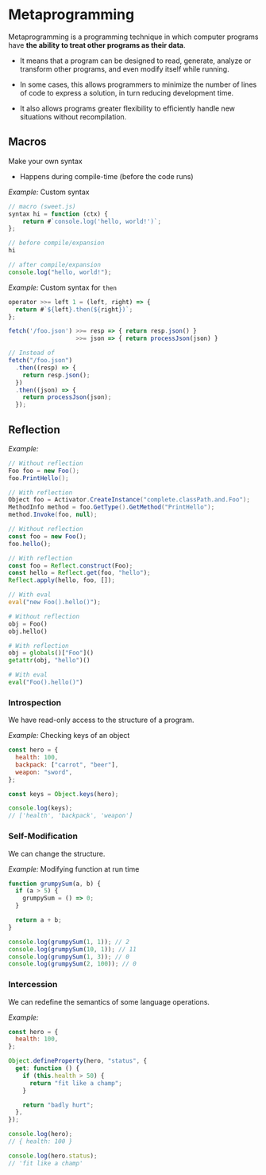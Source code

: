 # Metaprogramming

Metaprogramming is a programming technique in which computer programs have **the ability to treat other programs as their data**.

- It means that a program can be designed to read, generate, analyze or transform other programs, and even modify itself while running.

- In some cases, this allows programmers to minimize the number of lines of code to express a solution, in turn reducing development time.

- It also allows programs greater flexibility to efficiently handle new situations without recompilation.

## Macros

Make your own syntax

- Happens during compile-time (before the code runs)

_Example:_ Custom syntax

```javascript
// macro (sweet.js)
syntax hi = function (ctx) {
    return #`console.log('hello, world!')`;
};

// before compile/expansion
hi

// after compile/expansion
console.log("hello, world!");
```

_Example:_ Custom syntax for `then`

```javascript
operator >>= left 1 = (left, right) => {
  return #`${left}.then(${right})`;
};

fetch('/foo.json') >>= resp => { return resp.json() }
                   >>= json => { return processJson(json) }

// Instead of
fetch("/foo.json")
  .then((resp) => {
    return resp.json();
  })
  .then((json) => {
    return processJson(json);
  });
```

## Reflection

_Example:_

```cs
// Without reflection
Foo foo = new Foo();
foo.PrintHello();

// With reflection
Object foo = Activator.CreateInstance("complete.classPath.and.Foo");
MethodInfo method = foo.GetType().GetMethod("PrintHello");
method.Invoke(foo, null);
```

```javascript
// Without reflection
const foo = new Foo();
foo.hello();

// With reflection
const foo = Reflect.construct(Foo);
const hello = Reflect.get(foo, "hello");
Reflect.apply(hello, foo, []);

// With eval
eval("new Foo().hello()");
```

```python
# Without reflection
obj = Foo()
obj.hello()

# With reflection
obj = globals()["Foo"]()
getattr(obj, "hello")()

# With eval
eval("Foo().hello()")
```

### Introspection

We have read-only access to the structure of a program.

_Example:_ Checking keys of an object

```javascript
const hero = {
  health: 100,
  backpack: ["carrot", "beer"],
  weapon: "sword",
};

const keys = Object.keys(hero);

console.log(keys);
// ['health', 'backpack', 'weapon']
```

### Self-Modification

We can change the structure.

_Example:_ Modifying function at run time

```javascript
function grumpySum(a, b) {
  if (a > 5) {
    grumpySum = () => 0;
  }

  return a + b;
}

console.log(grumpySum(1, 1)); // 2
console.log(grumpySum(10, 1)); // 11
console.log(grumpySum(1, 3)); // 0
console.log(grumpySum(2, 100)); // 0
```

### Intercession

We can redefine the semantics of some language operations.

_Example:_

```javascript
const hero = {
  health: 100,
};

Object.defineProperty(hero, "status", {
  get: function () {
    if (this.health > 50) {
      return "fit like a champ";
    }

    return "badly hurt";
  },
});

console.log(hero);
// { health: 100 }

console.log(hero.status);
// 'fit like a champ'
```
